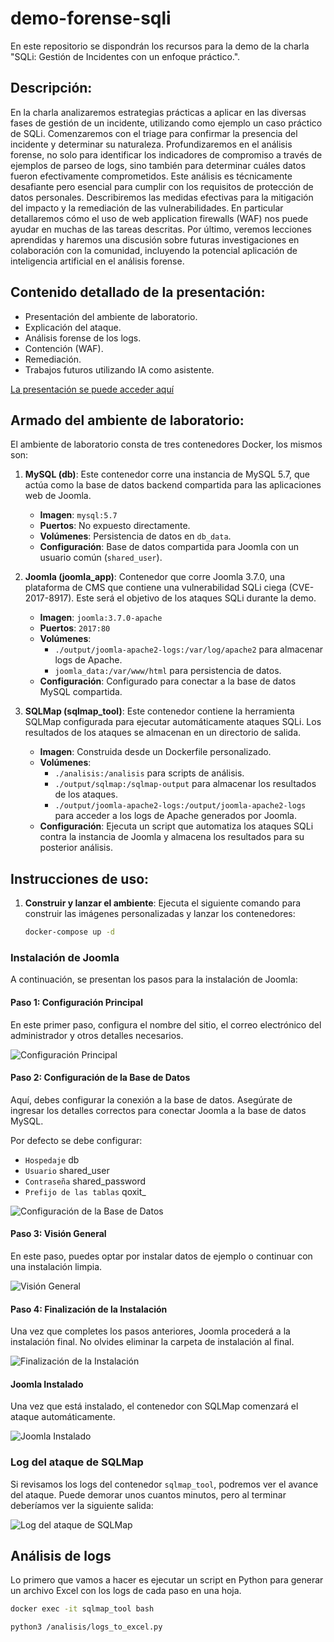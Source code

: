 
# demo-forense-sqli

En este repositorio se dispondrán los recursos para la demo de la charla "SQLi:  Gestión de Incidentes con un enfoque práctico.".

## Descripción:

En la charla analizaremos estrategias prácticas a aplicar en las diversas fases de gestión de un incidente, utilizando como ejemplo un caso práctico de SQLi. Comenzaremos con el triage para confirmar la presencia del incidente y determinar su naturaleza. Profundizaremos en el análisis forense, no solo para identificar los indicadores de compromiso a través de ejemplos de parseo de logs, sino también para determinar cuáles datos fueron efectivamente comprometidos. Este análisis es técnicamente desafiante pero esencial para cumplir con los requisitos de protección de datos personales. Describiremos las medidas efectivas para la mitigación del impacto y la remediación de las vulnerabilidades.  En particular detallaremos cómo el uso de web application firewalls (WAF) nos puede ayudar en muchas de las tareas descritas. Por último, veremos lecciones aprendidas y haremos una discusión sobre futuras investigaciones en colaboración con la comunidad, incluyendo la potencial aplicación de inteligencia artificial en el análisis forense.

## Contenido detallado de la presentación:

- Presentación del ambiente de laboratorio.
- Explicación del ataque.
- Análisis forense de los logs.
- Contención (WAF).
- Remediación.
- Trabajos futuros utilizando IA como asistente.

[La presentación se puede acceder aquí](./2024_SQLi%20Gestión%20de%20Incidentes%20con%20un%20enfoque%20practico-v2.pdf)


## Armado del ambiente de laboratorio:

El ambiente de laboratorio consta de tres contenedores Docker, los mismos son:

1. **MySQL (db)**: Este contenedor corre una instancia de MySQL 5.7, que actúa como la base de datos backend compartida para las aplicaciones web de Joomla.
   - **Imagen**: `mysql:5.7`
   - **Puertos**: No expuesto directamente.
   - **Volúmenes**: Persistencia de datos en `db_data`.
   - **Configuración**: Base de datos compartida para Joomla con un usuario común (`shared_user`).

2. **Joomla (joomla_app)**: Contenedor que corre Joomla 3.7.0, una plataforma de CMS que contiene una vulnerabilidad SQLi ciega (CVE-2017-8917). Este será el objetivo de los ataques SQLi durante la demo.
   - **Imagen**: `joomla:3.7.0-apache`
   - **Puertos**: `2017:80`
   - **Volúmenes**: 
     - `./output/joomla-apache2-logs:/var/log/apache2` para almacenar logs de Apache.
     - `joomla_data:/var/www/html` para persistencia de datos.
   - **Configuración**: Configurado para conectar a la base de datos MySQL compartida.

3. **SQLMap (sqlmap_tool)**: Este contenedor contiene la herramienta SQLMap configurada para ejecutar automáticamente ataques SQLi. Los resultados de los ataques se almacenan en un directorio de salida.
   - **Imagen**: Construida desde un Dockerfile personalizado.
   - **Volúmenes**: 
     - `./analisis:/analisis` para scripts de análisis.
     - `./output/sqlmap:/sqlmap-output` para almacenar los resultados de los ataques.
     - `./output/joomla-apache2-logs:/output/joomla-apache2-logs` para acceder a los logs de Apache generados por Joomla.
   - **Configuración**: Ejecuta un script que automatiza los ataques SQLi contra la instancia de Joomla y almacena los resultados para su posterior análisis.

## Instrucciones de uso:

1. **Construir y lanzar el ambiente**:
   Ejecuta el siguiente comando para construir las imágenes personalizadas y lanzar los contenedores:

   ```bash
   docker-compose up -d
   ```

### Instalación de Joomla

A continuación, se presentan los pasos para la instalación de Joomla:

#### Paso 1: Configuración Principal

En este primer paso, configura el nombre del sitio, el correo electrónico del administrador y otros detalles necesarios.

![Configuración Principal](./imagenes/1-Paso1_Instalacion_Joomla.jpg)

#### Paso 2: Configuración de la Base de Datos

Aquí, debes configurar la conexión a la base de datos. Asegúrate de ingresar los detalles correctos para conectar Joomla a la base de datos MySQL.

Por defecto se debe configurar:
- `Hospedaje` db
- `Usuario` shared_user
- `Contraseña` shared_password
- `Prefijo de las tablas` qoxit_

![Configuración de la Base de Datos](./imagenes/2-Paso2_Instalacion_Joomla.jpg)

#### Paso 3: Visión General

En este paso, puedes optar por instalar datos de ejemplo o continuar con una instalación limpia.

![Visión General](./imagenes/3-Paso3_Instalacion_Joomla.jpg)

#### Paso 4: Finalización de la Instalación

Una vez que completes los pasos anteriores, Joomla procederá a la instalación final. No olvides eliminar la carpeta de instalación al final.

![Finalización de la Instalación](./imagenes/4-Paso4_Instalacion_Joomla.jpg)

#### Joomla Instalado

Una vez que está instalado, el contenedor con SQLMap comenzará el ataque automáticamente.

![Joomla Instalado](./imagenes/5-Joomla_Instalado.jpg)

### Log del ataque de SQLMap

Si revisamos los logs del contenedor `sqlmap_tool`, podremos ver el avance del ataque. Puede demorar unos cuantos minutos, pero al terminar deberíamos ver la siguiente salida:

![Log del ataque de SQLMap](./imagenes/6-Finalizacion_de_ataque_de_sqlmap.jpg)

## Análisis de logs

Lo primero que vamos a hacer es ejecutar un script en Python para generar un archivo Excel con los logs de cada paso en una hoja.

   ```bash
   docker exec -it sqlmap_tool bash

   python3 /analisis/logs_to_excel.py
   ```
